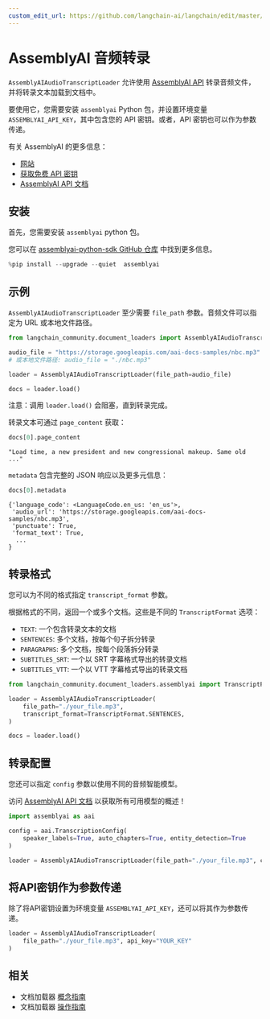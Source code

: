 ```yaml
---
custom_edit_url: https://github.com/langchain-ai/langchain/edit/master/docs/docs/integrations/document_loaders/assemblyai.ipynb
---
```


# AssemblyAI 音频转录

`AssemblyAIAudioTranscriptLoader` 允许使用 [AssemblyAI API](https://www.assemblyai.com) 转录音频文件，并将转录文本加载到文档中。

要使用它，您需要安装 `assemblyai` Python 包，并设置环境变量 `ASSEMBLYAI_API_KEY`，其中包含您的 API 密钥。或者，API 密钥也可以作为参数传递。

有关 AssemblyAI 的更多信息：

- [网站](https://www.assemblyai.com/)
- [获取免费 API 密钥](https://www.assemblyai.com/dashboard/signup)
- [AssemblyAI API 文档](https://www.assemblyai.com/docs)

## 安装

首先，您需要安装 `assemblyai` python 包。

您可以在 [assemblyai-python-sdk GitHub 仓库](https://github.com/AssemblyAI/assemblyai-python-sdk) 中找到更多信息。

```python
%pip install --upgrade --quiet  assemblyai
```

## 示例

`AssemblyAIAudioTranscriptLoader` 至少需要 `file_path` 参数。音频文件可以指定为 URL 或本地文件路径。

```python
from langchain_community.document_loaders import AssemblyAIAudioTranscriptLoader

audio_file = "https://storage.googleapis.com/aai-docs-samples/nbc.mp3"
# 或本地文件路径: audio_file = "./nbc.mp3"

loader = AssemblyAIAudioTranscriptLoader(file_path=audio_file)

docs = loader.load()
```

注意：调用 `loader.load()` 会阻塞，直到转录完成。

转录文本可通过 `page_content` 获取：

```python
docs[0].page_content
```

```
"Load time, a new president and new congressional makeup. Same old ..."
```

`metadata` 包含完整的 JSON 响应以及更多元信息：

```python
docs[0].metadata
```

```
{'language_code': <LanguageCode.en_us: 'en_us'>,
 'audio_url': 'https://storage.googleapis.com/aai-docs-samples/nbc.mp3',
 'punctuate': True,
 'format_text': True,
  ...
}
```

## 转录格式

您可以为不同的格式指定 `transcript_format` 参数。

根据格式的不同，返回一个或多个文档。这些是不同的 `TranscriptFormat` 选项：

- `TEXT`: 一个包含转录文本的文档
- `SENTENCES`: 多个文档，按每个句子拆分转录
- `PARAGRAPHS`: 多个文档，按每个段落拆分转录
- `SUBTITLES_SRT`: 一个以 SRT 字幕格式导出的转录文档
- `SUBTITLES_VTT`: 一个以 VTT 字幕格式导出的转录文档


```python
from langchain_community.document_loaders.assemblyai import TranscriptFormat

loader = AssemblyAIAudioTranscriptLoader(
    file_path="./your_file.mp3",
    transcript_format=TranscriptFormat.SENTENCES,
)

docs = loader.load()
```

## 转录配置

您还可以指定 `config` 参数以使用不同的音频智能模型。

访问 [AssemblyAI API 文档](https://www.assemblyai.com/docs) 以获取所有可用模型的概述！


```python
import assemblyai as aai

config = aai.TranscriptionConfig(
    speaker_labels=True, auto_chapters=True, entity_detection=True
)

loader = AssemblyAIAudioTranscriptLoader(file_path="./your_file.mp3", config=config)
```

## 将API密钥作为参数传递

除了将API密钥设置为环境变量 `ASSEMBLYAI_API_KEY`，还可以将其作为参数传递。


```python
loader = AssemblyAIAudioTranscriptLoader(
    file_path="./your_file.mp3", api_key="YOUR_KEY"
)
```

## 相关

- 文档加载器 [概念指南](/docs/concepts/#document-loaders)
- 文档加载器 [操作指南](/docs/how_to/#document-loaders)